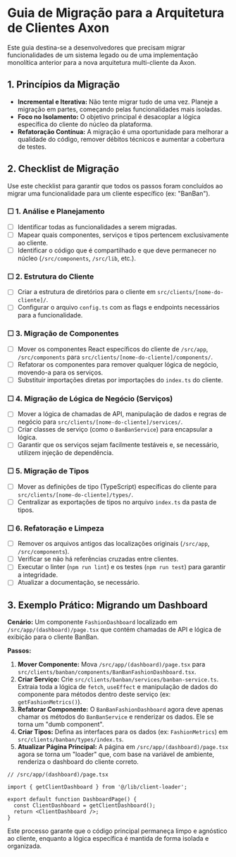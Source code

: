 # Guia de Migração para a Arquitetura de Clientes Axon

Este guia destina-se a desenvolvedores que precisam migrar funcionalidades de um sistema legado ou de uma implementação monolítica anterior para a nova arquitetura multi-cliente da Axon.

## 1. Princípios da Migração

- **Incremental e Iterativa:** Não tente migrar tudo de uma vez. Planeje a migração em partes, começando pelas funcionalidades mais isoladas.
- **Foco no Isolamento:** O objetivo principal é desacoplar a lógica específica do cliente do núcleo da plataforma.
- **Refatoração Contínua:** A migração é uma oportunidade para melhorar a qualidade do código, remover débitos técnicos e aumentar a cobertura de testes.

## 2. Checklist de Migração

Use este checklist para garantir que todos os passos foram concluídos ao migrar uma funcionalidade para um cliente específico (ex: "BanBan").

### ☐ **1. Análise e Planejamento**
- [ ] Identificar todas as funcionalidades a serem migradas.
- [ ] Mapear quais componentes, serviços e tipos pertencem exclusivamente ao cliente.
- [ ] Identificar o código que é compartilhado e que deve permanecer no núcleo (`/src/components`, `/src/lib`, etc.).

### ☐ **2. Estrutura do Cliente**
- [ ] Criar a estrutura de diretórios para o cliente em `src/clients/[nome-do-cliente]/`.
- [ ] Configurar o arquivo `config.ts` com as flags e endpoints necessários para a funcionalidade.

### ☐ **3. Migração de Componentes**
- [ ] Mover os componentes React específicos do cliente de `/src/app`, `/src/components` para `src/clients/[nome-do-cliente]/components/`.
- [ ] Refatorar os componentes para remover qualquer lógica de negócio, movendo-a para os serviços.
- [ ] Substituir importações diretas por importações do `index.ts` do cliente.

### ☐ **4. Migração de Lógica de Negócio (Serviços)**
- [ ] Mover a lógica de chamadas de API, manipulação de dados e regras de negócio para `src/clients/[nome-do-cliente]/services/`.
- [ ] Criar classes de serviço (como o `BanBanService`) para encapsular a lógica.
- [ ] Garantir que os serviços sejam facilmente testáveis e, se necessário, utilizem injeção de dependência.

### ☐ **5. Migração de Tipos**
- [ ] Mover as definições de tipo (TypeScript) específicas do cliente para `src/clients/[nome-do-cliente]/types/`.
- [ ] Centralizar as exportações de tipos no arquivo `index.ts` da pasta de tipos.

### ☐ **6. Refatoração e Limpeza**
- [ ] Remover os arquivos antigos das localizações originais (`/src/app`, `/src/components`).
- [ ] Verificar se não há referências cruzadas entre clientes.
- [ ] Executar o linter (`npm run lint`) e os testes (`npm run test`) para garantir a integridade.
- [ ] Atualizar a documentação, se necessário.

## 3. Exemplo Prático: Migrando um Dashboard

**Cenário:** Um componente `FashionDashboard` localizado em `/src/app/(dashboard)/page.tsx` que contém chamadas de API e lógica de exibição para o cliente BanBan.

**Passos:**

1.  **Mover Componente:** Mova `/src/app/(dashboard)/page.tsx` para `src/clients/banban/components/BanBanFashionDashboard.tsx`.
2.  **Criar Serviço:** Crie `src/clients/banban/services/banban-service.ts`. Extraia toda a lógica de `fetch`, `useEffect` e manipulação de dados do componente para métodos dentro deste serviço (ex: `getFashionMetrics()`).
3.  **Refatorar Componente:** O `BanBanFashionDashboard` agora deve apenas chamar os métodos do `BanBanService` e renderizar os dados. Ele se torna um "dumb component".
4.  **Criar Tipos:** Defina as interfaces para os dados (ex: `FashionMetrics`) em `src/clients/banban/types/index.ts`.
5.  **Atualizar Página Principal:** A página em `/src/app/(dashboard)/page.tsx` agora se torna um "loader" que, com base na variável de ambiente, renderiza o dashboard do cliente correto.

```tsx
// /src/app/(dashboard)/page.tsx

import { getClientDashboard } from '@/lib/client-loader';

export default function DashboardPage() {
  const ClientDashboard = getClientDashboard();
  return <ClientDashboard />;
}
```

Este processo garante que o código principal permaneça limpo e agnóstico ao cliente, enquanto a lógica específica é mantida de forma isolada e organizada. 
